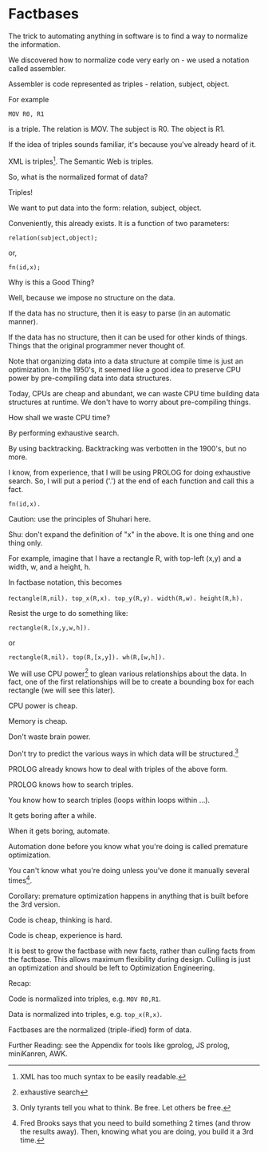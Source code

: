 # Factbases #

The trick to automating anything in software is to find a way to normalize the information.

We discovered how to normalize code very early on - we used a notation called assembler.

Assembler is code represented as triples - relation, subject, object.

For example

`MOV R0, R1`

is a triple.  The relation is MOV.  The subject is R0.  The object is R1.

If the idea of triples sounds familiar, it's because you've already heard of it.

XML is triples[^fn1].  The Semantic Web is triples.

So, what is the normalized format of data?

Triples!

We want to put data into the form: relation, subject, object.

Conveniently, this already exists.  It is a function of two parameters:

`relation(subject,object);`

or, 

`fn(id,x);`

Why is this a Good Thing?  

Well, because we impose no structure on the data.  

If the data has no structure, then it is easy to parse (in an automatic manner).  

If the data has no structure, then it can be used for other kinds of things.  Things that the original programmer never thought of.

Note that organizing data into a data structure at compile time is just an optimization.  In the 1950's, it seemed like a good idea to preserve CPU power by pre-compiling data into data structures.

Today, CPUs are cheap and abundant, we can waste CPU time building data structures at runtime.  We don't have to worry about pre-compiling things.

How shall we waste CPU time?  

By performing exhaustive search.

By using backtracking.  Backtracking was verbotten in the 1900's, but no more.

I know, from experience, that I will be using PROLOG for doing exhaustive search.  So, I will put a period ('.') at the end of each function and call this a fact.

`fn(id,x).`

Caution: use the principles of Shuhari here.

Shu: don't expand the definition of "x" in the above.  It is one thing and one thing only.

For example, imagine that I have a rectangle R, with top-left (x,y) and a width, w, and a height, h.

In factbase notation, this becomes

r`ectangle(R,nil).
top_x(R,x).
top_y(R,y).
width(R,w).
height(R,h).`

Resist the urge to do something like:

`rectangle(R,[x,y,w,h]).`

or

`rectangle(R,nil).
top(R,[x,y]).
wh(R,[w,h]).`

We will use CPU power[^fn2] to glean various relationships about the data.  In fact, one of the first relationships will be to create a bounding box for each rectangle (we will see this later).

CPU power is cheap.

Memory is cheap.

Don't waste brain power.

Don't try to predict the various ways in which data will be structured.[^fn3]

PROLOG already knows how to deal with triples of the above form.  

PROLOG knows how to search triples.  

You know how to search triples (loops within loops within …).  

It gets boring after a while.  

When it gets boring, automate.

Automation done before you know what you're doing is called premature optimization.

You can't know what you're doing unless you've done it manually several times[^fn4].

Corollary: premature optimization happens in anything that is built before the 3rd version.

Code is cheap, thinking is hard.

Code is cheap, experience is hard.



It is best to grow the factbase with new facts, rather than culling facts from the factbase.  This allows maximum flexibility during design.  Culling is just an optimization and should be left to Optimization Engineering.



Recap:

Code is normalized into triples, e.g. `MOV R0,R1`.

Data is normalized into triples, e.g. `top_x(R,x)`.

Factbases are the normalized (triple-ified) form of data.

Further Reading:
see the Appendix for tools like gprolog, JS prolog, miniKanren, AWK.


[^fn1]: XML has too much syntax to be easily readable.

[^fn2]: exhaustive search

[^fn3]: Only tyrants tell you what to think.  Be free.  Let others be free.

[^fn4]: Fred Brooks says that you need to build something 2 times (and throw the results away).  Then, knowing what you are doing, you build it a 3rd time.